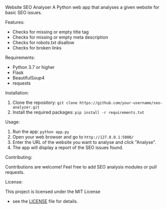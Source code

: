 Website SEO Analyser
A Python web app that analyses a given website for basic SEO issues. 

Features:

*   Checks for missing or empty title tag
*   Checks for missing or empty meta description
*   Checks for robots.txt disallow
*   Checks for broken links

Requirements:

*   Python 3.7 or higher
*   Flask
*   BeautifulSoup4
*   requests

Installation:

1.  Clone the repository: `git clone https://github.com/your-username/seo-analyzer.git`
2.  Install the required packages: `pip install -r requirements.txt`

Usage:

1.  Run the app: `python app.py`
2.  Open your web browser and go to `http://127.0.0.1:5000/`
3.  Enter the URL of the website you want to analyse and click "Analyse".
4.  The app will display a report of the SEO issues found.


Contributing:

Contributions are welcome! Feel free to add SEO analysis modules or pull requests.

License:

This project is licensed under the MIT License   
 - see the [LICENSE](LICENSE) file for details.
